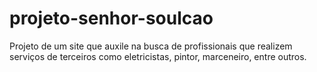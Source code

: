 # projeto-senhor-soulcao
Projeto de um site que auxile na busca de profissionais que realizem serviços de terceiros como eletricistas, pintor, marceneiro, entre outros.

